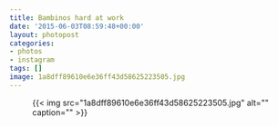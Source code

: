 ```yaml
---
title: Bambinos hard at work
date: '2015-06-03T08:59:48+00:00'
layout: photopost
categories:
- photos
- instagram
tags: []
image: 1a8dff89610e6e36ff43d58625223505.jpg
---
```


<figure class="photo photo--square">
  {{< img src="1a8dff89610e6e36ff43d58625223505.jpg" alt="" caption="" >}}

</figure>




